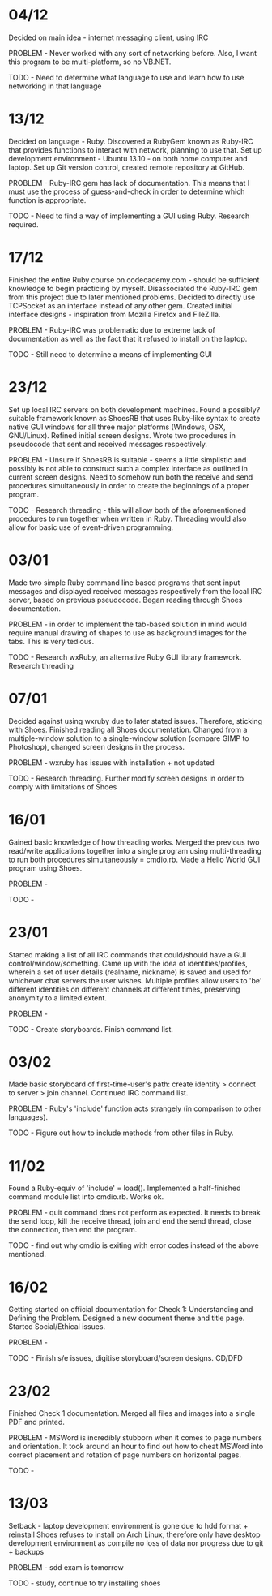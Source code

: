 # 04/12
Decided on main idea - internet messaging client, using IRC

PROBLEM - Never worked with any sort of networking before. Also, I want this program to be multi-platform, so no VB.NET. 

TODO - Need to determine what language to use and learn how to use networking in that language

# 13/12
Decided on language - Ruby. Discovered a RubyGem known as Ruby-IRC that provides functions to interact with network, planning to use that. Set up development environment - Ubuntu 13.10 - on both home computer and laptop. Set up Git version control, created remote repository at GitHub.

PROBLEM - Ruby-IRC gem has lack of documentation. This means that I must use the process of guess-and-check in order to determine which function is appropriate.

TODO - Need to find a way of implementing a GUI using Ruby. Research required.

# 17/12
Finished the entire Ruby course on codecademy.com - should be sufficient knowledge to begin practicing by myself. Disassociated the Ruby-IRC gem from this project due to later mentioned problems. Decided to directly use TCPSocket as an interface instead of any other gem. Created initial interface designs - inspiration from Mozilla Firefox and FileZilla.

PROBLEM - Ruby-IRC was problematic due to extreme lack of documentation as well as the fact that it refused to install on the laptop.

TODO - Still need to determine a means of implementing GUI

# 23/12
Set up local IRC servers on both development machines. Found a possibly? suitable framework known as ShoesRB that uses Ruby-like syntax to create native GUI windows for all three major platforms (Windows, OSX, GNU/Linux). Refined initial screen designs. Wrote two procedures in pseudocode that sent and received messages respectively.

PROBLEM - Unsure if ShoesRB is suitable - seems a little simplistic and possibly is not able to construct such a complex interface as outlined in current screen designs. Need to somehow run both the receive and send procedures simultaneously in order to create the beginnings of a proper program.

TODO - Research threading - this will allow both of the aforementioned procedures to run together when written in Ruby. Threading would also allow for basic use of event-driven programming.

# 03/01
Made two simple Ruby command line based programs that sent input messages and displayed received messages respectively from the local IRC server, based on previous pseudocode. Began reading through Shoes documentation.

PROBLEM - in order to implement the tab-based solution in mind would require manual drawing of shapes to use as background images for the tabs. This is very tedious.

TODO - Research wxRuby, an alternative Ruby GUI library framework. Research threading

# 07/01
Decided against using wxruby due to later stated issues. Therefore, sticking with Shoes. Finished reading all Shoes documentation. Changed from a multiple-window solution to a single-window solution (compare GIMP to Photoshop), changed screen designs in the process.

PROBLEM - wxruby has issues with installation + not updated

TODO - Research threading. Further modify screen designs in order to comply with limitations of Shoes

# 16/01
Gained basic knowledge of how threading works. Merged the previous two read/write applications together into a single program using multi-threading to run both procedures simultaneously = cmdio.rb. Made a Hello World GUI program using Shoes.

PROBLEM - 

TODO - 

# 23/01
Started making a list of all IRC commands that could/should have a GUI control/window/something. Came up with the idea of identities/profiles, wherein a set of user details (realname, nickname) is saved and used for whichever chat servers the user wishes. Multiple profiles allow users to 'be' different identities on different channels at different times, preserving anonymity to a limited extent.

PROBLEM - 

TODO - Create storyboards. Finish command list.

# 03/02
Made basic storyboard of first-time-user's path: create identity > connect to server > join channel. Continued IRC command list.

PROBLEM - Ruby's 'include' function acts strangely (in comparison to other languages).

TODO - Figure out how to include methods from other files in Ruby.

# 11/02
Found a Ruby-equiv of 'include' = load(). Implemented a half-finished command module list into cmdio.rb. Works ok.

PROBLEM - quit command does not perform as expected. It needs to break the send loop, kill the receive thread, join and end the send thread, close the connection, then end the program.

TODO - find out why cmdio is exiting with error codes instead of the above mentioned.

# 16/02
Getting started on official documentation for Check 1: Understanding and Defining the Problem. Designed a new document theme and title page. Started Social/Ethical issues.

PROBLEM - 

TODO - Finish s/e issues, digitise storyboard/screen designs. CD/DFD

# 23/02
Finished Check 1 documentation. Merged all files and images into a single PDF and printed.

PROBLEM - MSWord is incredibly stubborn when it comes to page numbers and orientation. It took around an hour to find out how to cheat MSWord into correct placement and rotation of page numbers on horizontal pages.

TODO - 


# 13/03
Setback - laptop development environment is gone due to hdd format + reinstall
Shoes refuses to install on Arch Linux, therefore only have desktop development environment as compile
no loss of data nor progress due to git + backups

PROBLEM - sdd exam is tomorrow

TODO - study, continue to try installing shoes